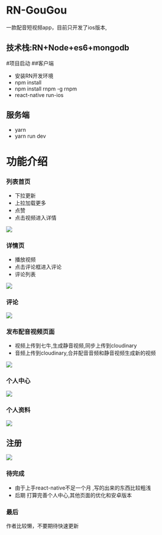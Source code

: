 # RN-GouGou
一款配音短视频app，目前只开发了ios版本,
## 技术栈:RN+Node+es6+mongodb

#项目启动
##客户端
* 安装RN开发环境
* npm install 
* npm install rnpm -g  rnpm 
* react-native run-ios

## 服务端
* yarn
* yarn run dev

# 功能介绍
### 列表首页
* 下拉更新
* 上拉加载更多
* 点赞
* 点击视频进入详情

![](https://github.com/leibocode/RN-GouGou/blob/master/images/1.png)

### 详情页
* 播放视频
* 点击评论框进入评论
* 评论列表

![](https://github.com/leibocode/RN-GouGou/blob/master/images/2.png)


### 评论
![](https://github.com/leibocode/RN-GouGou/blob/master/images/6.png)

### 发布配音视频页面 
* 视频上传到七牛,生成静音视频,同步上传到cloudinary
* 音频上传到cloudinary,合并配音音频和静音视频生成新的视频

![](https://github.com/leibocode/RN-GouGou/blob/master/images/3.png)

### 个人中心

![](https://github.com/leibocode/RN-GouGou/blob/master/images/4.png)

### 个人资料

![](https://github.com/leibocode/RN-GouGou/blob/master/images/5.png)

## 注册
![](https://github.com/leibocode/RN-GouGou/blob/master/images/7.png)


### 待完成
* 由于上手react-native不足一个月 ,写的出来的东西比较粗浅
* 后期 打算完善个人中心,其他页面的优化和安卓版本

### 最后
作者比较懒，不要期待快速更新
